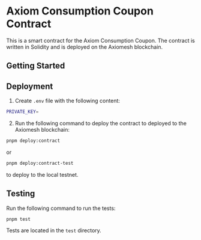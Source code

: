 # Axiom Consumption Coupon Contract

This is a smart contract for the Axiom Consumption Coupon. The contract is written in Solidity and is deployed on the Axiomesh blockchain.

## Getting Started

## Deployment

1. Create `.env` file with the following content:

```bash
PRIVATE_KEY=
```

2. Run the following command to deploy the contract to deployed to the Axiomesh blockchain:

```bash
pnpm deploy:contract
```

or

```bash
pnpm deploy:contract-test
```

to deploy to the local testnet.

## Testing

Run the following command to run the tests:

```bash
pnpm test
```

Tests are located in the `test` directory.
